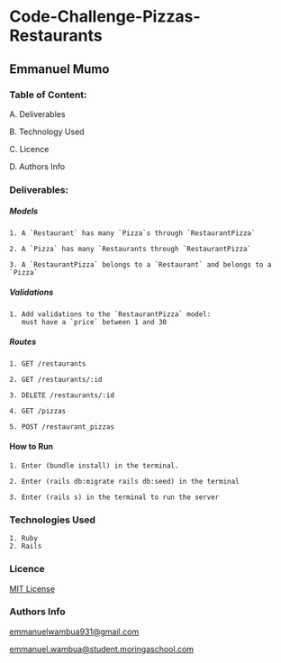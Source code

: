 # Code-Challenge-Pizzas-Restaurants

## Emmanuel Mumo


### Table of Content:

A. Deliverables

B. Technology Used

C. Licence

D. Authors Info


### Deliverables:

##### Models

    1. A `Restaurant` has many `Pizza`s through `RestaurantPizza`

    2. A `Pizza` has many `Restaurants through `RestaurantPizza`

    3. A `RestaurantPizza` belongs to a `Restaurant` and belongs to a      `Pizza`

##### Validations

    1. Add validations to the `RestaurantPizza` model:
       must have a `price` between 1 and 30

##### Routes
    1. GET /restaurants

    2. GET /restaurants/:id

    3. DELETE /restaurants/:id

    4. GET /pizzas

    5. POST /restaurant_pizzas

#### How to Run
    1. Enter (bundle install) in the terminal.

    2. Enter (rails db:migrate rails db:seed) in the terminal

    3. Enter (rails s) in the terminal to run the server

### Technologies Used
    1. Ruby
    2. Rails



### Licence

[MIT License](https://github.com/ewambua/Code-Challenge-Pizzas-Restaurants/blob/main/LICENSE)


### Authors Info
emmanuelwambua931@gmail.com

emmanuel.wambua@student.moringaschool.com
